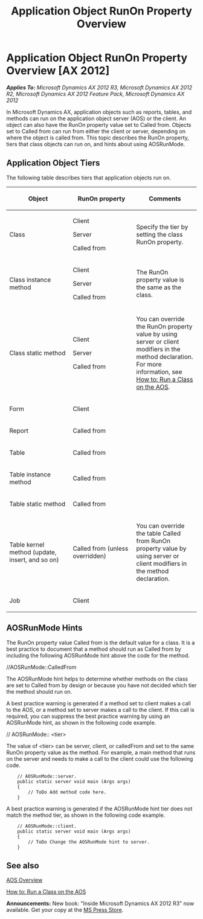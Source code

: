 ﻿---
title: Application Object RunOn Property Overview
TOCTitle: Application Object RunOn Property Overview
ms:assetid: 24d191d3-888c-4d9b-9204-f3a3cae64679
ms:mtpsurl: https://msdn.microsoft.com/en-us/library/Aa634829(v=AX.60)
ms:contentKeyID: 35241638
ms.date: 05/18/2015
mtps_version: v=AX.60
---

# Application Object RunOn Property Overview [AX 2012]


_**Applies To:** Microsoft Dynamics AX 2012 R3, Microsoft Dynamics AX 2012 R2, Microsoft Dynamics AX 2012 Feature Pack, Microsoft Dynamics AX 2012_

In Microsoft Dynamics AX, application objects such as reports, tables, and methods can run on the application object server (AOS) or the client. An object can also have the RunOn property value set to Called from. Objects set to Called from can run from either the client or server, depending on where the object is called from. This topic describes the RunOn property, tiers that class objects can run on, and hints about using AOSRunMode.

## Application Object Tiers

The following table describes tiers that application objects run on.

<table>
<colgroup>
<col style="width: 33%" />
<col style="width: 33%" />
<col style="width: 33%" />
</colgroup>
<thead>
<tr class="header">
<th><p>Object</p></th>
<th><p>RunOn property</p></th>
<th><p>Comments</p></th>
</tr>
</thead>
<tbody>
<tr class="odd">
<td><p>Class</p></td>
<td><p>Client</p>
<p>Server</p>
<p>Called from</p></td>
<td><p>Specify the tier by setting the class RunOn property.</p></td>
</tr>
<tr class="even">
<td><p>Class instance method</p></td>
<td><p>Client</p>
<p>Server</p>
<p>Called from</p></td>
<td><p>The RunOn property value is the same as the class.</p></td>
</tr>
<tr class="odd">
<td><p>Class static method</p></td>
<td><p>Client</p>
<p>Server</p>
<p>Called from</p></td>
<td><p>You can override the RunOn property value by using server or client modifiers in the method declaration. For more information, see <a href="how-to-run-a-class-on-the-aos.md">How to: Run a Class on the AOS</a>.</p></td>
</tr>
<tr class="even">
<td><p>Form</p></td>
<td><p>Client</p></td>
<td><p></p></td>
</tr>
<tr class="odd">
<td><p>Report</p></td>
<td><p>Called from</p></td>
<td><p></p></td>
</tr>
<tr class="even">
<td><p>Table</p></td>
<td><p>Called from</p></td>
<td><p></p></td>
</tr>
<tr class="odd">
<td><p>Table instance method</p></td>
<td><p>Called from</p></td>
<td><p></p></td>
</tr>
<tr class="even">
<td><p>Table static method</p></td>
<td><p>Called from</p></td>
<td><p></p></td>
</tr>
<tr class="odd">
<td><p>Table kernel method (update, insert, and so on)</p></td>
<td><p>Called from (unless overridden)</p></td>
<td><p>You can override the table Called from RunOn property value by using server or client modifiers in the method declaration.</p></td>
</tr>
<tr class="even">
<td><p>Job</p></td>
<td><p>Client</p></td>
<td><p></p></td>
</tr>
</tbody>
</table>


## AOSRunMode Hints

The RunOn property value Called from is the default value for a class. It is a best practice to document that a method should run as Called from by including the following AOSRunMode hint above the code for the method.

//AOSRunMode::CalledFrom

The AOSRunMode hint helps to determine whether methods on the class are set to Called from by design or because you have not decided which tier the method should run on.

A best practice warning is generated if a method set to client makes a call to the AOS, or a method set to server makes a call to the client. If this call is required, you can suppress the best practice warning by using an AOSRunMode hint, as shown in the following code example.

// AOSRunMode:: \<tier\>

The value of \<tier\> can be server, client, or calledFrom and set to the same RunOn property value as the method. For example, a main method that runs on the server and needs to make a call to the client could use the following code.
```X++  
    // AOSRunMode::server.
    public static server void main (Args args)
    {
        // ToDo Add method code here.
    }
```
A best practice warning is generated if the AOSRunMode hint tier does not match the method tier, as shown in the following code example.
```X++  
    // AOSRunMode::client.
    public static server void main (Args args)
    {
        // ToDo Change the AOSRunMode hint to server.
    }
```
## See also

[AOS Overview](aos-overview.md)

[How to: Run a Class on the AOS](how-to-run-a-class-on-the-aos.md)

  
**Announcements:** New book: "Inside Microsoft Dynamics AX 2012 R3" now available. Get your copy at the [MS Press Store](https://www.microsoftpressstore.com/store/inside-microsoft-dynamics-ax-2012-r3-9780735685109).

